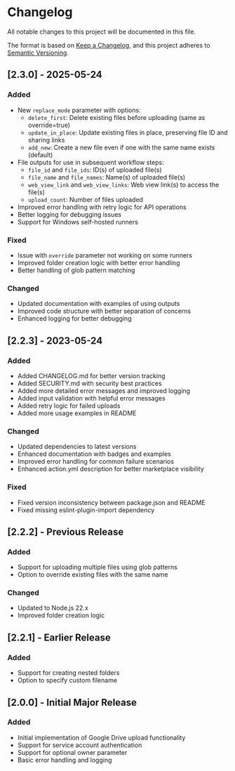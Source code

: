 # Changelog

All notable changes to this project will be documented in this file.

The format is based on [Keep a Changelog](https://keepachangelog.com/en/1.0.0/),
and this project adheres to [Semantic Versioning](https://semver.org/spec/v2.0.0.html).

## [2.3.0] - 2025-05-24

### Added
- New `replace_mode` parameter with options:
  - `delete_first`: Delete existing files before uploading (same as override=true)
  - `update_in_place`: Update existing files in place, preserving file ID and sharing links
  - `add_new`: Create a new file even if one with the same name exists (default)
- File outputs for use in subsequent workflow steps:
  - `file_id` and `file_ids`: ID(s) of uploaded file(s)
  - `file_name` and `file_names`: Name(s) of uploaded file(s)
  - `web_view_link` and `web_view_links`: Web view link(s) to access the file(s)
  - `upload_count`: Number of files uploaded
- Improved error handling with retry logic for API operations
- Better logging for debugging issues
- Support for Windows self-hosted runners

### Fixed
- Issue with `override` parameter not working on some runners
- Improved folder creation logic with better error handling
- Better handling of glob pattern matching

### Changed
- Updated documentation with examples of using outputs
- Improved code structure with better separation of concerns
- Enhanced logging for better debugging

## [2.2.3] - 2023-05-24

### Added
- Added CHANGELOG.md for better version tracking
- Added SECURITY.md with security best practices
- Added more detailed error messages and improved logging
- Added input validation with helpful error messages
- Added retry logic for failed uploads
- Added more usage examples in README

### Changed
- Updated dependencies to latest versions
- Enhanced documentation with badges and examples
- Improved error handling for common failure scenarios
- Enhanced action.yml description for better marketplace visibility

### Fixed
- Fixed version inconsistency between package.json and README
- Fixed missing eslint-plugin-import dependency

## [2.2.2] - Previous Release

### Added
- Support for uploading multiple files using glob patterns
- Option to override existing files with the same name

### Changed
- Updated to Node.js 22.x
- Improved folder creation logic

## [2.2.1] - Earlier Release

### Added
- Support for creating nested folders
- Option to specify custom filename

## [2.0.0] - Initial Major Release

### Added
- Initial implementation of Google Drive upload functionality
- Support for service account authentication
- Support for optional owner parameter
- Basic error handling and logging
